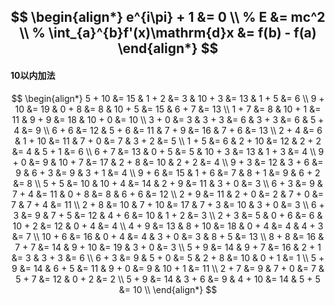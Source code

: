 $$
\begin{align*}
    e^{i\pi} + 1 &= 0 \\
    % E &= mc^2 \\
    % \int_{a}^{b}f'(x)\mathrm{d}x &= f(b) - f(a)
\end{align*}
$$
---
#### 10以内加法
$$
\begin{align*}
    5 + 10 &= 15 & 1 + 2 &= 3 & 10 + 3 &= 13 & 1 + 5 &= 6 \\
    9 + 10 &= 19 & 0 + 8 &= 8 & 10 + 5 &= 15 & 6 + 7 &= 13 \\
    1 + 7 &= 8 & 10 + 1 &= 11 & 9 + 9 &= 18 & 10 + 0 &= 10 \\
    3 + 0 &= 3 & 3 + 3 &= 6 & 3 + 3 &= 6 & 5 + 4 &= 9 \\
    6 + 6 &= 12 & 5 + 6 &= 11 & 7 + 9 &= 16 & 7 + 6 &= 13 \\
    2 + 4 &= 6 & 1 + 10 &= 11 & 7 + 0 &= 7 & 3 + 2 &= 5 \\
    1 + 5 &= 6 & 2 + 10 &= 12 & 2 + 2 &= 4 & 5 + 1 &= 6 \\
    6 + 7 &= 13 & 0 + 5 &= 5 & 10 + 3 &= 13 & 1 + 3 &= 4 \\
    9 + 0 &= 9 & 10 + 7 &= 17 & 2 + 8 &= 10 & 2 + 2 &= 4 \\
    9 + 3 &= 12 & 3 + 6 &= 9 & 6 + 3 &= 9 & 3 + 1 &= 4 \\
    9 + 6 &= 15 & 1 + 6 &= 7 & 8 + 1 &= 9 & 6 + 2 &= 8 \\
    5 + 5 &= 10 & 10 + 4 &= 14 & 2 + 9 &= 11 & 3 + 0 &= 3 \\
    6 + 3 &= 9 & 7 + 4 &= 11 & 0 + 8 &= 8 & 6 + 6 &= 12 \\
    2 + 9 &= 11 & 2 + 0 &= 2 & 7 + 0 &= 7 & 7 + 4 &= 11 \\
    2 + 8 &= 10 & 7 + 10 &= 17 & 7 + 3 &= 10 & 3 + 0 &= 3 \\
    6 + 3 &= 9 & 7 + 5 &= 12 & 4 + 6 &= 10 & 1 + 2 &= 3 \\
    2 + 3 &= 5 & 0 + 6 &= 6 & 10 + 2 &= 12 & 0 + 4 &= 4 \\
    4 + 9 &= 13 & 8 + 10 &= 18 & 0 + 4 &= 4 & 4 + 3 &= 7 \\
    10 + 6 &= 16 & 0 + 4 &= 4 & 3 + 0 &= 3 & 8 + 5 &= 13 \\
    8 + 8 &= 16 & 7 + 7 &= 14 & 9 + 10 &= 19 & 3 + 0 &= 3 \\
    5 + 9 &= 14 & 9 + 7 &= 16 & 2 + 1 &= 3 & 3 + 3 &= 6 \\
    6 + 3 &= 9 & 5 + 0 &= 5 & 2 + 8 &= 10 & 0 + 1 &= 1 \\
    5 + 9 &= 14 & 6 + 5 &= 11 & 9 + 0 &= 9 & 10 + 1 &= 11 \\
    2 + 7 &= 9 & 7 + 0 &= 7 & 5 + 7 &= 12 & 0 + 2 &= 2 \\
    5 + 9 &= 14 & 3 + 6 &= 9 & 4 + 10 &= 14 & 5 + 5 &= 10 \\
\end{align*}
$$
